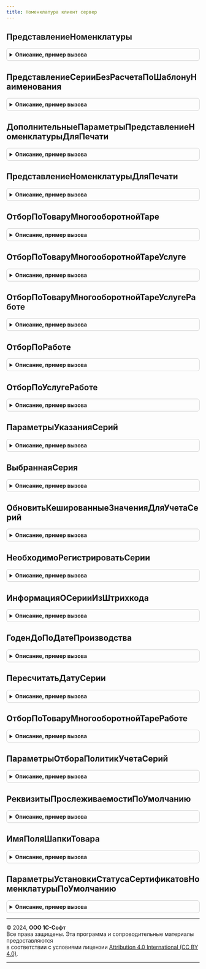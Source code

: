 ```yaml
---
title: Номенклатура клиент сервер
---
```



## ПредставлениеНоменклатуры
<details style="margin: 1em 0; padding: 0.5em; border: 1px solid #ccc; border-radius: 6px;">

<summary style="font-weight: bold; cursor: pointer;">Описание, пример вызова</summary>

```bsl

// Возвращает строковое представление номенклатуры с характеристикой и другими полями для отображения в сообщениях.
//
// Параметры:
//  Номенклатура	 - Строка, СправочникСсылка.Номенклатура			 - номенклатура;
//  Характеристика	 - Строка, СправочникСсылка.ХарактеристикиНоменклатуры	 - характеристика номенклатуры;
//  Упаковка		 - Строка, СправочникСсылка.УпаковкиЕдиницыИзмерения	 - упаковка / единица измерения номенклатуры;
//  Серия			 - Строка, СправочникСсылка.СерииНоменклатуры			 - серия номенклатуры;
//  Назначение		 - Строка, СправочникСсылка.Назначения					 - назначение номенклатуры.
//
// Возвращаемое значение:
//  Строка - представление номенклатуры.
//
Функция ПредставлениеНоменклатуры(Номенклатура, Характеристика, Упаковка = "", Серия = "", Назначение = "") Экспорт
```

Пример вызова
```bsl
Результат = НоменклатураКлиентСервер.ПредставлениеНоменклатуры(Номенклатура, Характеристика, Упаковка, Серия, Назначение);
```
</details>

## ПредставлениеСерииБезРасчетаПоШаблонуНаименования
<details style="margin: 1em 0; padding: 0.5em; border: 1px solid #ccc; border-radius: 6px;">

<summary style="font-weight: bold; cursor: pointer;">Описание, пример вызова</summary>

```bsl

// Рассчитывает представление серии. Расчет может производится по шаблону рабочего наименования серии - тогда
// функция должна быть вызвана с сервера. Если шаблон не задан или функция вызвана с клиента, то расчет производится
// по предопределенному шаблону.
//
// Параметры:
//	ПараметрыШаблона	 - см. Справочники.ВидыНоменклатуры.НастройкиИспользованияСерий.
//	ЗначенияРеквизитов	 - Структура, ФормаКлиентскогоПриложения, СправочникОбъект.СерииНоменклатуры, ДанныеФормыЭлементКоллекции -
//							коллекция структуры данных, хранящая значения свойств, используемых в качестве
//							источника данных для формирования представления элемента справочника 'Серии номенклатуры'.
//	ДобавитьСловоНовая	 - Булево - признак необходимости добавления предопределенного суффикса к представлению
//									элемента справочника 'Серии номенклатуры'.
//
// Возвращаемое значение:
//	Строка - представление элемента справочника 'Серии номенклатуры'.
//
Функция ПредставлениеСерииБезРасчетаПоШаблонуНаименования(ПараметрыШаблона, ЗначенияРеквизитов, ДобавитьСловоНовая = Ложь) Экспорт
```

Пример вызова
```bsl
Результат = НоменклатураКлиентСервер.ПредставлениеСерииБезРасчетаПоШаблонуНаименования(ПараметрыШаблона, ЗначенияРеквизитов, ДобавитьСловоНовая);
```
</details>

## ДополнительныеПараметрыПредставлениеНоменклатурыДляПечати
<details style="margin: 1em 0; padding: 0.5em; border: 1px solid #ccc; border-radius: 6px;">

<summary style="font-weight: bold; cursor: pointer;">Описание, пример вызова</summary>

```bsl

// Дополнительные параметры функции НоменклатураКлиентСервер.ПредставлениеНоменклатурыДляПечати.
//
// Возвращаемое значение:
//  Структура - со свойствами:
//  * Содержание - Строка - если передано не пустое содержание, то представлением будет оно, остальные параметры игнорируются
//  * ВозвратнаяТара - Булево - если ИСТИНА, то к представлению будет добавлена фраза "возвратная тара" в скобках.
//  * КодТНВЭД - Строка - если указан, то к представлению будет добавлен в скобках код ТН ВЭД.
//  * Префикс - Строка - если указан, то к представлению будет добавлен префикс перед наименованием номенклатуры.
//  * КодОсновногоЯзыка - Строка - указывается для уточнения кода основного языка при выводе локализуемых строк.
//
Функция ДополнительныеПараметрыПредставлениеНоменклатурыДляПечати() Экспорт
```

Пример вызова
```bsl
Результат = НоменклатураКлиентСервер.ДополнительныеПараметрыПредставлениеНоменклатурыДляПечати() 
```
</details>

## ПредставлениеНоменклатурыДляПечати
<details style="margin: 1em 0; padding: 0.5em; border: 1px solid #ccc; border-radius: 6px;">

<summary style="font-weight: bold; cursor: pointer;">Описание, пример вызова</summary>

```bsl

// Возвращает представление номенклатуры для печати.
//
// Параметры:
//  НаименованиеНоменклатурыДляПечати	 - Строка		 - нужно строго передать строку с наименованием для печати. Ссылка не подойдет, т.к. при
//  		получении по ней строкового представления платформа возьмет наименование, а не наименование для печати;
//  НаименованиеХарактеристикиДляПечати	 - Строка		 - нужно строго передать строку с наименованием для печати. Ссылка не подойдет, т.к. при
//  		получении по ней строкового представления платформа возьмет наименование, а не наименование для печати;
//  Упаковка							 - Строка, Неопределено	- упаковка или единица измерения;
//  Серия								 - Строка, СправочникСсылка.СерииНоменклатуры	 - серия номенклатуры;
//  ДополнительныеПараметры				 - см. НоменклатураКлиентСервер.ДополнительныеПараметрыПредставлениеНоменклатурыДляПечати.
//
// Возвращаемое значение:
//  Строка - представление номенклатуры для печати.
//
Функция ПредставлениеНоменклатурыДляПечати(НаименованиеНоменклатурыДляПечати, Экспорт
```

Пример вызова
```bsl
Результат = НоменклатураКлиентСервер.ПредставлениеНоменклатурыДляПечати(НаименованиеНоменклатурыДляПечати, );
```
</details>

## ОтборПоТоваруМногооборотнойТаре
<details style="margin: 1em 0; padding: 0.5em; border: 1px solid #ccc; border-radius: 6px;">

<summary style="font-weight: bold; cursor: pointer;">Описание, пример вызова</summary>

```bsl

// Формирует массив отбора по типам номенклатуры Товар и МногооборотнаяТара
//
// Параметры:
//  ВключатьНабор	 - Булево	 - признак включения в отбор набора.
//
// Возвращаемое значение:
//  Массив - состоит из элементов типа ПеречислениеСсылка.ТипыНоменклатуры.
//
Функция ОтборПоТоваруМногооборотнойТаре(ВключатьНабор = Истина) Экспорт
```

Пример вызова
```bsl
Результат = НоменклатураКлиентСервер.ОтборПоТоваруМногооборотнойТаре(ВключатьНабор);
```
</details>

## ОтборПоТоваруМногооборотнойТареУслуге
<details style="margin: 1em 0; padding: 0.5em; border: 1px solid #ccc; border-radius: 6px;">

<summary style="font-weight: bold; cursor: pointer;">Описание, пример вызова</summary>

```bsl

// Формирует массив отбора по типам номенклатуры Товар, МногооборотнаяТара и Услуга
//
// Параметры:
//  ВключатьНабор	 - Булево	 - признак включения в отбор набора.
//
// Возвращаемое значение:
//  Массив - состоит из элементов типа ПеречислениеСсылка.ТипыНоменклатуры.
//
Функция ОтборПоТоваруМногооборотнойТареУслуге(ВключатьНабор = Истина) Экспорт
```

Пример вызова
```bsl
Результат = НоменклатураКлиентСервер.ОтборПоТоваруМногооборотнойТареУслуге(ВключатьНабор);
```
</details>

## ОтборПоТоваруМногооборотнойТареУслугеРаботе
<details style="margin: 1em 0; padding: 0.5em; border: 1px solid #ccc; border-radius: 6px;">

<summary style="font-weight: bold; cursor: pointer;">Описание, пример вызова</summary>

```bsl

// Формирует массив отбора по типам номенклатуры Товар и МногооборотнаяТара, Услуга, Работа.
//
// Параметры:
//  ВключатьНабор	 - Булево	 - признак включения в отбор набора.
//
// Возвращаемое значение:
//  Массив - состоит из элементов типа ПеречислениеСсылка.ТипыНоменклатуры.
//
Функция ОтборПоТоваруМногооборотнойТареУслугеРаботе(ВключатьНабор = Истина) Экспорт
```

Пример вызова
```bsl
Результат = НоменклатураКлиентСервер.ОтборПоТоваруМногооборотнойТареУслугеРаботе(ВключатьНабор);
```
</details>

## ОтборПоРаботе
<details style="margin: 1em 0; padding: 0.5em; border: 1px solid #ccc; border-radius: 6px;">

<summary style="font-weight: bold; cursor: pointer;">Описание, пример вызова</summary>

```bsl

// Формирует массив отбора по типу номенклатуры Работа.
//
// Параметры:
//  ВключатьНабор	 - Булево	 - признак включения в отбор набора.
//
// Возвращаемое значение:
//  Массив - состоит из элементов типа ПеречислениеСсылка.ТипыНоменклатуры.
//
Функция ОтборПоРаботе(ВключатьНабор = Истина) Экспорт
```

Пример вызова
```bsl
Результат = НоменклатураКлиентСервер.ОтборПоРаботе(ВключатьНабор);
```
</details>

## ОтборПоУслугеРаботе
<details style="margin: 1em 0; padding: 0.5em; border: 1px solid #ccc; border-radius: 6px;">

<summary style="font-weight: bold; cursor: pointer;">Описание, пример вызова</summary>

```bsl

// Формирует массив отбора по типу номенклатуры Услуга и Работа.
//
// Параметры:
//  ВключатьНабор	 - Булево	 - признак включения в отбор набора.
//
// Возвращаемое значение:
//  Массив - состоит из элементов типа ПеречислениеСсылка.ТипыНоменклатуры.
//
Функция ОтборПоУслугеРаботе(ВключатьНабор = Истина) Экспорт
```

Пример вызова
```bsl
Результат = НоменклатураКлиентСервер.ОтборПоУслугеРаботе(ВключатьНабор);
```
</details>

## ПараметрыУказанияСерий
<details style="margin: 1em 0; padding: 0.5em; border: 1px solid #ccc; border-radius: 6px;">

<summary style="font-weight: bold; cursor: pointer;">Описание, пример вызова</summary>

```bsl

// Структура параметров указания серий, возвращаемая соответствующей процедурой модуля менеджера документа (обработки).
//
// Возвращаемое значение:
//	Структура - содержит свойства:
// 	[ОБЯЗАТЕЛЬНЫЕ].
//		* ИспользоватьСерииНоменклатуры - Булево - признак, нужно ли в документе заполнять статусы указания серий
//		* ПоляСвязиСерий - Массив из Строка - массив с именами реквизитов ТЧ Товары и ТЧ Серии,
//						по которым устанавливается связь между табличными частями
//						(поля связи "Номенклатура" и "Характеристика" присутствуют всегда, их отдельно указывать не нужно).
//		* СкладскиеОперации - Массив из ПеречислениеСсылка.СкладскиеОперации - складские операции, оформляемые документом
//		* ПолноеИмяОбъекта - Строка - полное имя объекта. Например, Документ.РеализацияТоваровУслуг.
// [НЕОБЯЗАТЕЛЬНЫЕ].
//		* ТолькоПросмотр - Булево - признак того, что серии в документе можно только просматривать (значение по умолчанию ЛОЖЬ)
//		* ТоварВШапке - Булево - признак того, что параметры указания серий определены для товара в шапке (иначе - для товара в ТЧ) (значение по умолчанию ЛОЖЬ)
//		* БлокироватьДанныеФормы - Булево - признак того, что перед открытием форму указания серий,
//								нужно заблокировать форму документа (значение по умолчанию ИСТИНА)
//								если ТолькоПросмотр = Истина, то данные формы не блокируются.
//		* ИмяТЧТовары - Строка - имя табличной части со списком товаров (значение по умолчанию - "Товары")
//		* ИмяТЧСерии - Строка - имя табличной части со списком серий (значение по умолчанию - "Серии")
//		* ИмяПоляКоличество - Строка - имя поля в ТЧ "Товары", в котором пользователь редактирует количество (значение по умолчанию - "КоличествоУпаковок")
//		* ИмяПоляСклад - Строка - имя реквизита склада (значение по умолчанию - "Склад")
//		* ИмяПоляПомещение - Строка - имя реквизита помещения, если не задано, значит в документе нет помещений
//		* ИмяПоляДокументаРаспоряжения - Строка - если серии указываются в расходном ордере,
//								то в этом параметре записывается имя поля распоряжения на отгрузку.
//								Если серии указываются в накладной на поступление, то в этом параметре записывается
//								имя поле распоряжения на поступление. Значение поля используются для отображения остатков в формах.
//		* ЭтоОрдер - Булево - признак того, что документ является ордером (значение по умолчанию ЛОЖЬ)
//		* ЭтоЗаказ - Булево - признак того, что документ является заказом (значение по умолчанию ЛОЖЬ)
//		* ЭтоНакладная - Булево - признак того, что документ является накладной (значение по умолчанию ЛОЖЬ).
//		* ТолькоСерииДляСебестоимости - Булево - нужно указывать только серии, по которым ведется учет себестоимости (значение по умолчанию ЛОЖЬ)
//		* ПланированиеОтгрузки - Булево - использование параметра политики указания серий "УказыватьПриПланированииОтгрузки" (значение по умолчанию ЛОЖЬ)
//		* ПланированиеОтбора - Булево - использование параметра политики указания серий "УказыватьПриПланированииОтбора" (значение по умолчанию ЛОЖЬ)
//		* ПроверкаОтбора - Булево - на адресном складе перед проверкой должны быть заполнены все серии, по которым ведется учет остатков
//		* ФактОтбора  - Булево - использование параметра политики указания серий "УказыватьПоФактуОтбора" (значение по умолчанию ЛОЖЬ)
//		* ПодготовкаОрдера - Булево - параметр указывает, что ордер находится в статусе,
//								когда происходит подготовка ордера и указание серий не обязательна (значение по умолчанию ЛОЖЬ).
//		* ИменаПолейССуффиксом - Структура - коллекция, содержащая имена рекизитов с суффиксом. Ключом коллекции
//												выступает имя реквизита без суффикса, например "Номенклатура",
//												а значением задается имя реквизита с суффиксом,
//												например "НоменклатураОприходование".
//		* ИменаПолейСтатусУказанияСерий - Массив из Строка - если в объекте несколько полей со статусом указания серий,
//								то нужно добавить их имена в этот массив (значение по умолчанию пустой массив).
//		* СоответствиеИмениПоляСерияСтатусуУказанияСерий - Соответствие - коллекция, содержащая соответствие имени
//															реквизита СтатусУказанияСерий имени реквизита Серия.
//															Например "СтатусУказанияСерийОприходование" - ключ,
//															а "СерияОприходование" - значение коллекции.
//		* ИменаПолейДляОпределенияРаспоряжения - Массив - имена полей для определение распоряжения,
//								по которому отображаются остатки в форме подбора серий. Имена полей табличной части
//								указываются в формате Товары_ДокументРезерваСерий (значение по умолчанию пустой массив).
//		* ИспользоватьАдресноеХранение - Булево - на складе, по которому оформлен документ, используется адресное хранение (значение по умолчанию ЛОЖЬ)
//		* ИмяИсточникаЗначенийВФормеОбъекта - Строка - значение по умолчанию "Объект", если данные хранятся в реквизитах формы, то нужно указать "ЭтоФорма"
//		* ОтборПроверяемыхСтрок -
//		* ТолькоСерииСУчетомОстатков - Булево - необходимо указывать серии только тогда, когда по ним ведется учет остатков. (значение по умолчанию - ЛОЖЬ)
//		* ОсобеннаяПроверкаСтатусовУказанияСерий - Булево - признак, что в модуле менеджера объявлена процедура
//								ТекстЗапросаПроверкиЗаполненияСерий(ПараметрыУказанияСерий)(значение по умолчанию - ЛОЖЬ).
//		* ПараметрыЗапроса - Структура - содержит параметры запроса, используемые в функции ТекстЗапросаЗаполненияСтатусовУказанияСерий.
//		* СерииПриПланированииОтгрузкиУказываютсяВТЧСерии - Булево - значение по умолчанию - ЛОЖЬ.
//
Функция ПараметрыУказанияСерий() Экспорт
```

Пример вызова
```bsl
Результат = НоменклатураКлиентСервер.ПараметрыУказанияСерий() 
```
</details>

## ВыбраннаяСерия
<details style="margin: 1em 0; padding: 0.5em; border: 1px solid #ccc; border-radius: 6px;">

<summary style="font-weight: bold; cursor: pointer;">Описание, пример вызова</summary>

```bsl

// Структура, которую возвращает форма подбора серии
//
// Возвращаемое значение:
//  Структура - структура со следующими ключами:
//  * Значение - СправочникСсылка.СерииНоменклатуры
//  * ИдентификаторСтроки - Число - идентификатор строки таблицы формы, в которую, нужно подставить значение.
//
Функция ВыбраннаяСерия() Экспорт
```

Пример вызова
```bsl
Результат = НоменклатураКлиентСервер.ВыбраннаяСерия() 
```
</details>

## ОбновитьКешированныеЗначенияДляУчетаСерий
<details style="margin: 1em 0; padding: 0.5em; border: 1px solid #ccc; border-radius: 6px;">

<summary style="font-weight: bold; cursor: pointer;">Описание, пример вызова</summary>

```bsl

// Процедура обновляет кеш ключевых реквизитов текущей строки товаров. По ключевым реквизитам осуществляется связь
//  между ТЧ серий и ТЧ товаров.
//
// Параметры:
//  ТекущаяСтрока			 - ДанныеФормыЭлементКоллекции - строка, по которой обновляется кеш.
//  КэшированныеЗначения	 - Структура - переменная модуля формы, в которой хранятся кешируемые значения
//  ПараметрыУказанияСерий	 - см. ПараметрыУказанияСерий
//  Копирование				 - Булево - признак, что кешированная строка скопирована (параметр события ПриНачалеРедактирования).
//
Процедура ОбновитьКешированныеЗначенияДляУчетаСерий(ТекущаяСтрока,КэшированныеЗначения,ПараметрыУказанияСерий,Копирование = Ложь) Экспорт
```

Пример вызова
```bsl
НоменклатураКлиентСервер.ОбновитьКешированныеЗначенияДляУчетаСерий(ТекущаяСтрока, КэшированныеЗначения, ПараметрыУказанияСерий, Копирование);
```
</details>

## НеобходимоРегистрироватьСерии
<details style="margin: 1em 0; padding: 0.5em; border: 1px solid #ccc; border-radius: 6px;">

<summary style="font-weight: bold; cursor: pointer;">Описание, пример вызова</summary>

```bsl

// Функция определяет возможность регистрации новых серий, при указании серий в документе.
//
// Параметры:
//  ПараметрыУказанияСерий - см. ПараметрыУказанияСерий
//
// Возвращаемое значение:
//  Булево - ИСТИНА - можно регистрировать новые серии, ЛОЖЬ - серии можно подбирать только по остаткам.
//
Функция НеобходимоРегистрироватьСерии(ПараметрыУказанияСерий) Экспорт
```

Пример вызова
```bsl
Результат = НоменклатураКлиентСервер.НеобходимоРегистрироватьСерии(ПараметрыУказанияСерий) 
```
</details>

## ИнформацияОСерииИзШтрихкода
<details style="margin: 1em 0; padding: 0.5em; border: 1px solid #ccc; border-radius: 6px;">

<summary style="font-weight: bold; cursor: pointer;">Описание, пример вызова</summary>

```bsl

// Извлекает из штрихкода информацию о номере и сроке годности.
// Работает только для штрихкодов, сгенерированных обработкой печати штрихкодов и номеров
// серий, сгенерированных формой регистрации серий.
//
// Параметры:
//	Штрихкод - Строка - штрихкод, из которого нужно извлечь информацию;
//	ЕстьПолеНомер - Булево - признак, что для серии, чей штрихкод передан, используется номер;
//	ЕстьПолеГоденДо - Булево - признак, что для серии, чей штрихкод передан, используется номер.
//
// Возвращаемое значение:
//	Структура:
//		* Номер - Строка - номер, извлеченный из штрихкода, если номера у серии нет - пустая строка;
//		* ГоденДо - Дата - дата срока годности, если срока годности у серии нет - пустая дата.
//
Функция ИнформацияОСерииИзШтрихкода(Знач Штрихкод, ЕстьПолеНомер, ЕстьПолеГоденДо) Экспорт
```

Пример вызова
```bsl
Результат = НоменклатураКлиентСервер.ИнформацияОСерииИзШтрихкода(Штрихкод, ЕстьПолеНомер, ЕстьПолеГоденДо) 
```
</details>

## ГоденДоПоДатеПроизводства
<details style="margin: 1em 0; padding: 0.5em; border: 1px solid #ccc; border-radius: 6px;">

<summary style="font-weight: bold; cursor: pointer;">Описание, пример вызова</summary>

```bsl

// Функция - Годен до по дате производства
//
// Параметры:
//  ДатаПроизводства				 - Дата
//  СрокГодности					 - Число
//  ЕдиницаИзмеренияСрокаГодности	 - ПеречислениеСсылка.ЕдиницыИзмеренияВремени
//
// Возвращаемое значение:
//  Дата -
//
Функция ГоденДоПоДатеПроизводства(ДатаПроизводства, СрокГодности, ЕдиницаИзмеренияСрокаГодности) Экспорт
```

Пример вызова
```bsl
Результат = НоменклатураКлиентСервер.ГоденДоПоДатеПроизводства(ДатаПроизводства, СрокГодности, ЕдиницаИзмеренияСрокаГодности) 
```
</details>

## ПересчитатьДатуСерии
<details style="margin: 1em 0; padding: 0.5em; border: 1px solid #ccc; border-radius: 6px;">

<summary style="font-weight: bold; cursor: pointer;">Описание, пример вызова</summary>

```bsl

// Ошибка платформы 00110413.
// Пересчитывает значение даты элемента справочника "СерииНоменклатуры", после выбора значения платформенными средствами.
//
// Параметры:
//	ДатаСерии - Дата - дата элемента справочника "СерииНоменклатуры", полученная платформенными средствами.
//
Процедура ПересчитатьДатуСерии(ДатаСерии) Экспорт
```

Пример вызова
```bsl
НоменклатураКлиентСервер.ПересчитатьДатуСерии(ДатаСерии) 
```
</details>

## ОтборПоТоваруМногооборотнойТареРаботе
<details style="margin: 1em 0; padding: 0.5em; border: 1px solid #ccc; border-radius: 6px;">

<summary style="font-weight: bold; cursor: pointer;">Описание, пример вызова</summary>

```bsl

// Формирует массив отбора по типам номенклатуры Товар и МногооборотнаяТара, Работа.
//
// Параметры:
//  ВключатьНабор	 - Булево	 - признак включения в отбор набора.
//
// Возвращаемое значение:
//  Массив - состоит из элементов типа ПеречислениеСсылка.ТипыНоменклатуры.
//
Функция ОтборПоТоваруМногооборотнойТареРаботе(ВключатьНабор = Истина) Экспорт
```

Пример вызова
```bsl
Результат = НоменклатураКлиентСервер.ОтборПоТоваруМногооборотнойТареРаботе(ВключатьНабор);
```
</details>

## ПараметрыОтбораПолитикУчетаСерий
<details style="margin: 1em 0; padding: 0.5em; border: 1px solid #ccc; border-radius: 6px;">

<summary style="font-weight: bold; cursor: pointer;">Описание, пример вызова</summary>

```bsl

// Параметры отбора политик учета серий
//
// Возвращаемое значение:
//  Структура:
//  	* Склад - СправочникСсылка.Склады
//  	* ВидНоменклатуры - СправочникСсылка.ВидыНоменклатуры
//  	* ИспользоватьСерии - Булево
//  	* ИспользоватьСрокГодностиСерии - Булево
//  	* ТипНоменклатуры - ПеречислениеСсылка.ТипыНоменклатуры
//  	* ОсобенностьУчета - ПеречислениеСсылка.ОсобенностиУчетаНоменклатуры
//  	* НастройкаИспользованияСерий - ПеречислениеСсылка.НастройкиИспользованияСерийНоменклатуры
//
Функция ПараметрыОтбораПолитикУчетаСерий() Экспорт
```

Пример вызова
```bsl
Результат = НоменклатураКлиентСервер.ПараметрыОтбораПолитикУчетаСерий() 
```
</details>

## РеквизитыПрослеживаемостиПоУмолчанию
<details style="margin: 1em 0; padding: 0.5em; border: 1px solid #ccc; border-radius: 6px;">

<summary style="font-weight: bold; cursor: pointer;">Описание, пример вызова</summary>

```bsl

// Возвращает коллекцию реквизитов прослеживаемости инициализированных по умолчанию.
//
// Возвращаемое значение:
//	Структура - коллекция реквизитов прослеживаемости, которая содержит следующие поля:
//		* ЕдиницаИзмерения		- СправочникСсылка.УпаковкиЕдиницыИзмерения - единица измерения.
//		* ПрослеживаемыйТовар	- Булево - признак того, что товар подлежит учету в системе прослеживаемости.
//
Функция РеквизитыПрослеживаемостиПоУмолчанию() Экспорт
```

Пример вызова
```bsl
Результат = НоменклатураКлиентСервер.РеквизитыПрослеживаемостиПоУмолчанию() 
```
</details>

## ИмяПоляШапкиТовара
<details style="margin: 1em 0; padding: 0.5em; border: 1px solid #ccc; border-radius: 6px;">

<summary style="font-weight: bold; cursor: pointer;">Описание, пример вызова</summary>

```bsl

// Возвращает имя поля шапки товара по указанному параметру имени поля.
//
// Параметры:
//	ИмяПоля - Строка - имя поля товара, для которого необходимо получить связанное имя поля шапки товара.
//
// Возвращаемое значение:
//	Строка - имя поля шапки товара, рассчитанное по указанному параметру имени поля.
//
Функция ИмяПоляШапкиТовара(ИмяПоля) Экспорт
```

Пример вызова
```bsl
Результат = НоменклатураКлиентСервер.ИмяПоляШапкиТовара(ИмяПоля) 
```
</details>

## ПараметрыУстановкиСтатусаСертификатовНоменклатурыПоУмолчанию
<details style="margin: 1em 0; padding: 0.5em; border: 1px solid #ccc; border-radius: 6px;">

<summary style="font-weight: bold; cursor: pointer;">Описание, пример вызова</summary>

```bsl

// Возвращает коллекцию параметров по умолчанию, используемую при установке статуса сертификатов номенклатуры.
//
// Возвращаемое значение:
//	Структура - коллекцию параметров по умолчанию, содержащая следующие свойства:
//		* Статус - ПеречислениеСсылка.СтатусыСертификатовНоменклатуры - устанавливаемое значение статуса.
//																		Значение по умолчанию - Действующий.
//		* ДанныеКОбработке - Массив из СправочникСсылка.СертификатыНоменклатуры,
//								Массив из РегистрСведенийКлючЗаписи.ОбластиДействияСертификатовНоменклатуры - коллекция обрабатываемых данных.
//
Функция ПараметрыУстановкиСтатусаСертификатовНоменклатурыПоУмолчанию() Экспорт
```

Пример вызова
```bsl
Результат = НоменклатураКлиентСервер.ПараметрыУстановкиСтатусаСертификатовНоменклатурыПоУмолчанию() 
```
</details>

---

© 2024, **ООО 1С-Софт**  
Все права защищены. Эта программа и сопроводительные материалы предоставляются  
в соответствии с условиями лицензии [Attribution 4.0 International (CC BY 4.0)](https://creativecommons.org/licenses/by/4.0/legalcode).

---
